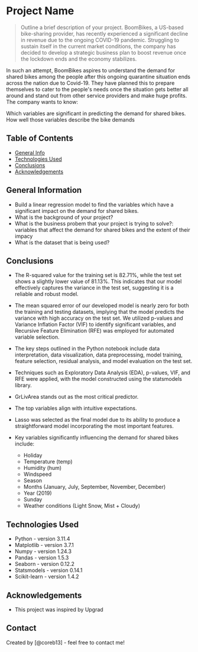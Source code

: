 # Project Name
> Outline a brief description of your project. BoomBikes, a US-based bike-sharing provider, has recently experienced a significant decline in revenue due to the ongoing COVID-19 pandemic. Struggling to sustain itself in the current market conditions, the company has decided to develop a strategic business plan to boost revenue once the lockdown ends and the economy stabilizes.

In such an attempt, BoomBikes aspires to understand the demand for shared bikes among the people after this ongoing quarantine situation ends across the nation due to Covid-19. They have planned this to prepare themselves to cater to the people's needs once the situation gets better all around and stand out from other service providers and make huge profits. The company wants to know:

Which variables are significant in predicting the demand for shared bikes. How well those variables describe the bike demands

## Table of Contents
* [General Info](#general-information)
* [Technologies Used](#technologies-used)
* [Conclusions](#conclusions)
* [Acknowledgements](#acknowledgements)


## General Information
* Build a linear regression model to find the variables which have a significant impact on the demand for shared bikes.
* What is the background of your project?
* What is the business probem that your project is trying to solve?: variables that affect the demand for shared bikes and the extent of their impacy
* What is the dataset that is being used?


## Conclusions
- The R-squared value for the training set is 82.71%, while the test set shows a slightly lower value of 81.13%. This indicates that our model effectively captures the variance in the test set, suggesting it is a reliable and robust model.

- The mean squared error of our developed model is nearly zero for both the training and testing datasets, implying that the model predicts the variance with high accuracy on the test set. We utilized p-values and Variance Inflation Factor (VIF) to identify significant variables, and Recursive Feature Elimination (RFE) was employed for automated variable selection.

- The key steps outlined in the Python notebook include data interpretation, data visualization, data preprocessing, model training, feature selection, residual analysis, and model evaluation on the test set.

- Techniques such as Exploratory Data Analysis (EDA), p-values, VIF, and RFE were applied, with the model constructed using the statsmodels library.

- GrLivArea stands out as the most critical predictor.

- The top variables align with intuitive expectations.

- Lasso was selected as the final model due to its ability to produce a straightforward model incorporating the most important features.

- Key variables significantly influencing the demand for shared bikes include:
  * Holiday
  * Temperature (temp)
  * Humidity (hum)
  * Windspeed
  * Season
  * Months (January, July, September, November, December)
  * Year (2019)
  * Sunday
  * Weather conditions (Light Snow, Mist + Cloudy)


## Technologies Used
- Python - version 3.11.4
- Matplotlib - version 3.7.1
- Numpy - version 1.24.3
- Pandas - version 1.5.3
- Seaborn - version 0.12.2
- Statsmodels - version 0.14.1
- Scikit-learn - version 1.4.2


## Acknowledgements
- This project was inspired by Upgrad


## Contact
Created by [@coreb13] - feel free to contact me!
